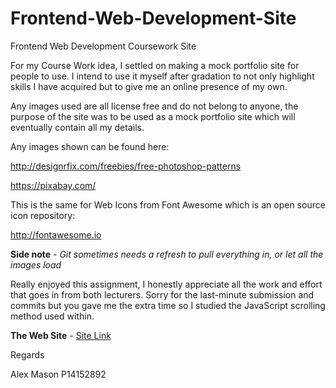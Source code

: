 # Frontend-Web-Development-Site

Frontend Web Development Coursework Site

For my Course Work idea, I settled on making a mock portfolio site for people to use. I intend to use it myself after gradation  to not only highlight skills I have acquired  but to give me an online presence of my own.

Any images used are all license free and do not belong to anyone, the purpose of the site was to be used as a mock portfolio site which will eventually contain all my details.

Any images shown can be found here:

<http://designrfix.com/freebies/free-photoshop-patterns>

<https://pixabay.com/>

This is the same for Web Icons from Font Awesome which is an open source icon repository:

<http://fontawesome.io>

**Side note** - *Git sometimes needs a refresh to pull everything in, or let all the images load*

Really enjoyed this assignment, I honestly appreciate all the work and effort that goes in from both lecturers. Sorry for the last-minute submission and commits but you gave me the extra time so I studied the JavaScript scrolling method used within. 

**The Web Site** - [Site Link](https://alexm1751.github.io/Frontend-Web-Development-Site/)


Regards

Alex Mason
P14152892